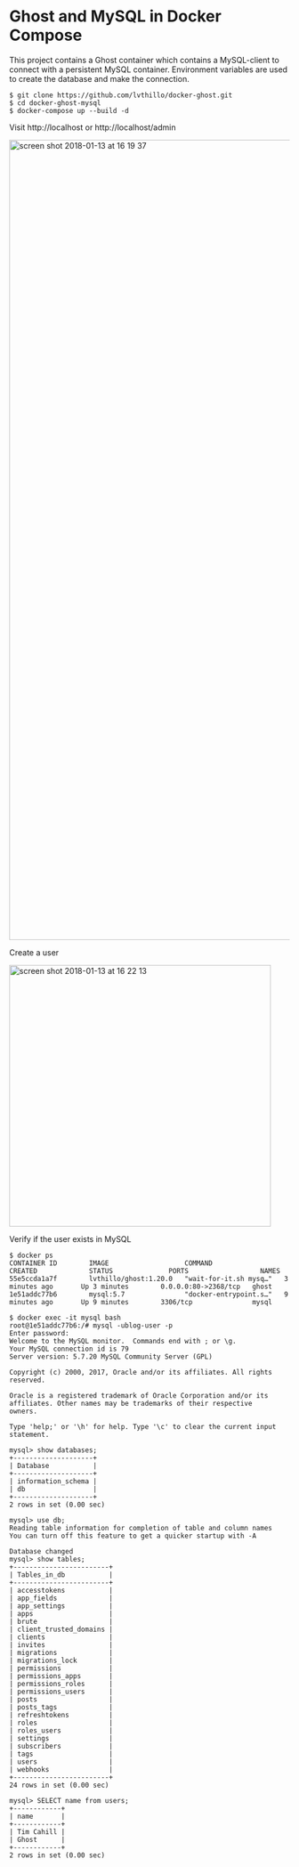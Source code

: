 # Ghost and MySQL in Docker Compose

This project contains a Ghost container which contains a MySQL-client to connect with a persistent MySQL container.
Environment variables are used to create the database and make the connection.

```
$ git clone https://github.com/lvthillo/docker-ghost.git
$ cd docker-ghost-mysql 
$ docker-compose up --build -d
```

Visit http://localhost or http://localhost/admin

<img width="1438" alt="screen shot 2018-01-13 at 16 19 37" src="https://user-images.githubusercontent.com/14105387/34907357-a7979968-f87d-11e7-8423-c8734cbc6fdd.png">

Create a user

<img width="470" alt="screen shot 2018-01-13 at 16 22 13" src="https://user-images.githubusercontent.com/14105387/34907394-29372d12-f87e-11e7-858f-a023d2b67cb9.png">

Verify if the user exists in MySQL
```
$ docker ps
CONTAINER ID        IMAGE                   COMMAND                  CREATED             STATUS              PORTS                  NAMES
55e5ccda1a7f        lvthillo/ghost:1.20.0   "wait-for-it.sh mysq…"   3 minutes ago       Up 3 minutes        0.0.0.0:80->2368/tcp   ghost
1e51addc77b6        mysql:5.7               "docker-entrypoint.s…"   9 minutes ago       Up 9 minutes        3306/tcp               mysql

$ docker exec -it mysql bash
root@1e51addc77b6:/# mysql -ublog-user -p
Enter password:
Welcome to the MySQL monitor.  Commands end with ; or \g.
Your MySQL connection id is 79
Server version: 5.7.20 MySQL Community Server (GPL)

Copyright (c) 2000, 2017, Oracle and/or its affiliates. All rights reserved.

Oracle is a registered trademark of Oracle Corporation and/or its
affiliates. Other names may be trademarks of their respective
owners.

Type 'help;' or '\h' for help. Type '\c' to clear the current input statement.

mysql> show databases;
+--------------------+
| Database           |
+--------------------+
| information_schema |
| db                 |
+--------------------+
2 rows in set (0.00 sec)

mysql> use db;
Reading table information for completion of table and column names
You can turn off this feature to get a quicker startup with -A

Database changed
mysql> show tables;
+------------------------+
| Tables_in_db           |
+------------------------+
| accesstokens           |
| app_fields             |
| app_settings           |
| apps                   |
| brute                  |
| client_trusted_domains |
| clients                |
| invites                |
| migrations             |
| migrations_lock        |
| permissions            |
| permissions_apps       |
| permissions_roles      |
| permissions_users      |
| posts                  |
| posts_tags             |
| refreshtokens          |
| roles                  |
| roles_users            |
| settings               |
| subscribers            |
| tags                   |
| users                  |
| webhooks               |
+------------------------+
24 rows in set (0.00 sec)

mysql> SELECT name from users;
+------------+
| name       |
+------------+
| Tim Cahill |
| Ghost      |
+------------+
2 rows in set (0.00 sec)


